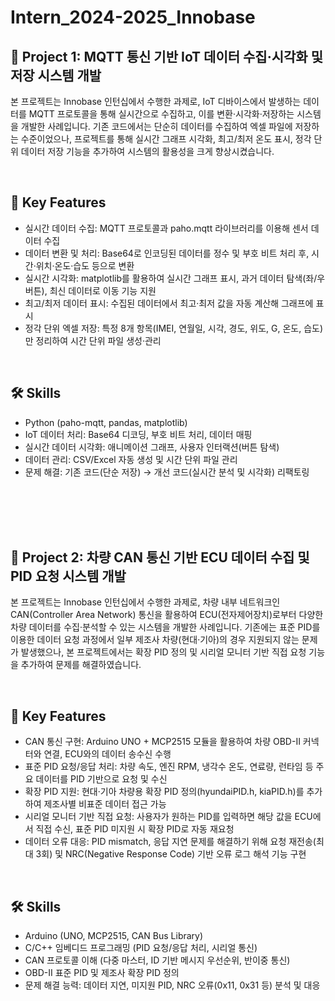 # Intern_2024-2025_Innobase

## 📌 Project 1: MQTT 통신 기반 IoT 데이터 수집·시각화 및 저장 시스템 개발
본 프로젝트는 Innobase 인턴십에서 수행한 과제로, IoT 디바이스에서 발생하는 데이터를 MQTT 프로토콜을 통해 실시간으로 수집하고, 이를 변환·시각화·저장하는 시스템을 개발한 사례입니다. 기존 코드에서는 단순히 데이터를 수집하여 엑셀 파일에 저장하는 수준이었으나, 프로젝트를 통해 실시간 그래프 시각화, 최고/최저 온도 표시, 정각 단위 데이터 저장 기능을 추가하여 시스템의 활용성을 크게 향상시켰습니다.

<br>

## 📑 Key Features
- 실시간 데이터 수집: MQTT 프로토콜과 paho.mqtt 라이브러리를 이용해 센서 데이터 수집
- 데이터 변환 및 처리: Base64로 인코딩된 데이터를 정수 및 부호 비트 처리 후, 시간·위치·온도·습도 등으로 변환
- 실시간 시각화: matplotlib를 활용하여 실시간 그래프 표시, 과거 데이터 탐색(좌/우 버튼), 최신 데이터로 이동 기능 지원
- 최고/최저 데이터 표시: 수집된 데이터에서 최고·최저 값을 자동 계산해 그래프에 표시
- 정각 단위 엑셀 저장: 특정 8개 항목(IMEI, 연월일, 시각, 경도, 위도, G, 온도, 습도)만 정리하여 시간 단위 파일 생성·관리
<br>

## 🛠️ Skills
- Python (paho-mqtt, pandas, matplotlib)
- IoT 데이터 처리: Base64 디코딩, 부호 비트 처리, 데이터 매핑
- 실시간 데이터 시각화: 애니메이션 그래프, 사용자 인터랙션(버튼 탐색)
- 데이터 관리: CSV/Excel 자동 생성 및 시간 단위 파일 관리
- 문제 해결: 기존 코드(단순 저장) → 개선 코드(실시간 분석 및 시각화) 리팩토링

<br>
<br>
<br>
<br>

## 📌 Project 2: 차량 CAN 통신 기반 ECU 데이터 수집 및 PID 요청 시스템 개발
본 프로젝트는 Innobase 인턴십에서 수행한 과제로, 차량 내부 네트워크인 CAN(Controller Area Network) 통신을 활용하여 ECU(전자제어장치)로부터 다양한 차량 데이터를 수집·분석할 수 있는 시스템을 개발한 사례입니다.
기존에는 표준 PID를 이용한 데이터 요청 과정에서 일부 제조사 차량(현대·기아)의 경우 지원되지 않는 문제가 발생했으나, 본 프로젝트에서는 확장 PID 정의 및 시리얼 모니터 기반 직접 요청 기능을 추가하여 문제를 해결하였습니다.

<br>

## 📑 Key Features
- CAN 통신 구현: Arduino UNO + MCP2515 모듈을 활용하여 차량 OBD-II 커넥터와 연결, ECU와의 데이터 송수신 수행
- 표준 PID 요청/응답 처리: 차량 속도, 엔진 RPM, 냉각수 온도, 연료량, 런타임 등 주요 데이터를 PID 기반으로 요청 및 수신
- 확장 PID 지원: 현대·기아 차량용 확장 PID 정의(hyundaiPID.h, kiaPID.h)를 추가하여 제조사별 비표준 데이터 접근 가능
- 시리얼 모니터 기반 직접 요청: 사용자가 원하는 PID를 입력하면 해당 값을 ECU에서 직접 수신, 표준 PID 미지원 시 확장 PID로 자동 재요청
- 데이터 오류 대응: PID mismatch, 응답 지연 문제를 해결하기 위해 요청 재전송(최대 3회) 및 NRC(Negative Response Code) 기반 오류 로그 해석 기능 구현

<br>

## 🛠️ Skills
- Arduino (UNO, MCP2515, CAN Bus Library)
- C/C++ 임베디드 프로그래밍 (PID 요청/응답 처리, 시리얼 통신)
- CAN 프로토콜 이해 (다중 마스터, ID 기반 메시지 우선순위, 반이중 통신)
- OBD-II 표준 PID 및 제조사 확장 PID 정의
- 문제 해결 능력: 데이터 지연, 미지원 PID, NRC 오류(0x11, 0x31 등) 분석 및 대응
